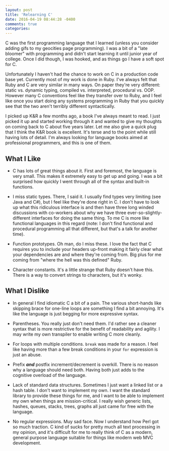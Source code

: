 ```yaml
---
layout: post
title: 'Relearning C'
date: 2016-04-19 08:44:28 -0400
comments: true
categories:
---
```


C was the first programming language that I learned (unless you consider adding gifs to my geocities page programming).
I was a bit of a "late bloomer" with programming and didn't start learning it until junior year of college.
Once I did though, I was hooked, and as things go I have a soft spot for C.

Unfortunately I haven't had the chance to work on C in a production code base yet. Currently most of my work is done in
Ruby. I've always felt that Ruby and C are very similar in many ways. On paper they're very different: static vs. dynamic
typing, compiled vs. interpreted, procedural vs. OOP. However many C conventions feel like they transfer over to Ruby,
and I feel like once you start doing any systems programming in Ruby that you quickly see that the two aren't terribly different
syntactically.

I picked up K&R a few months ago, a book I've always meant to read. I just picked it up and started working through it and wanted
to give my thoughts on coming back to C about five years later. Let me also give a quick plug that I think the K&R book is excellent.
It's terse and to the point while still having lots of detail. I'm always looking for language books aimed at professional programmers,
and this is one of them.

## What I Like

* C has lots of great things about it. First and foremost, the language is very small. This makes it extremely easy to get up and going.
I was a bit surprised how quickly I went through all of the syntax and built-in functions.

* I miss static types. There, I said it. I usually find types very limiting (see Java and C#), but I feel like they're done right in C.
I don't have to look up what this ridiculous interface is and then have three long winded discussions with co-workers about why we have
three ever-so-slightly-different interfaces for doing the same thing. To me C is more like functional languages in this regard (note: I don't
find functional and procedural programming all that different, but that's a talk for another time).

* Function prototypes. Oh man, do I miss these. I love the fact that C requires you to include your headers up-front making it fairly clear
what your dependencies are and where they're coming from. Big plus for me coming from "where the hell was this defined" Ruby.

* Character constants. It's a little strange that Ruby doesn't have this. There is a way to convert strings to characters, but it's wonky.

## What I Dislike

* In general I find idiomatic C a bit of a pain. The various short-hands like skipping brace for one-line loops are something I find
a bit annoying. It's like the language is just begging for more expressive syntax.

* Parentheses. You really just don't need them. I'd rather see a cleaner syntax that is more restrictive for the benefit of readability
and agility. I may write my own transpiler to enable writing C more cleanly.

* For loops with multiple conditions. `break` was made for a reason. I feel like having more than a few break conditions in your `for` expression
is just an abuse.

* Prefix ***and*** postfix increment/decrement is overkill. There is no reason why a language should need both. Having both just adds to the cognitive overload
of the language.

* Lack of standard data structures. Sometimes I just want a linked list or a hash table. I don't want to implement my own. I want the standard library to provide
these things for me, and I want to be able to implement my own when things are mission-critical. I really wish generic lists, hashes, queues, stacks, trees,
graphs all just came for free with the language.

* No regular expressions. Muy sad face. Now I understand how Perl got so much traction. C kind of sucks for pretty much all text processing in my opinion,
and it's difficult for me to really think of C as a modern, general purpose language suitable for things like modern web MVC development.

